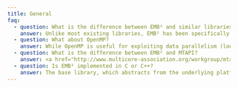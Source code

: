 ```yaml
---
title: General
faq:
  - question: What is the difference between EMB² and similar libraries?
    answer: Unlike most existing libraries, EMB² has been specifically designed for embedded systems. This includes fine-grained control over the hardware, support for task priorities and affinities, which is important for (soft) real-time applications, predictable memory consumption (no dynamic memory allocation after startup), lock- and wait-free data structures that guarantee, among other things, thread progress and signal / interrupt / termination safety, support for heterogeneous systems (SoCs), and independence of the hardware architecture.
  - question: What about OpenMP?
    answer: While OpenMP is useful for exploiting data parallelism (loops), it lacks higher-level patterns, e.g. for stream processing, and does not provide any concurrent data structures. Moreover, having its origins in high performance computing, most implementations do not take into account requirements from the embedded domain.
  - question: What is the difference between EMB² and MTAPI?
    answer: <a href="http://www.multicore-association.org/workgroup/mtapi.php">MTAPI</a> is a standard for task management in embedded multicore systems defined by the <a href="http://www.multicore-association.org/">Multicore Assocation</a>. EMB² builds on MTAPI but provides more features, namely parallel algorithms, patterns for stream processing, and concurrent containers.
  - question: Is EMB² implemented in C or C++?
    answer: The base library, which abstracts from the underlying platform, and MTAPI are implemented in C. For better usability, EMB² also provides comfortable C++ wrappers for both. The parallel algorithms, dataflow patterns, and concurrent containers are implemented in C++.
---
```

